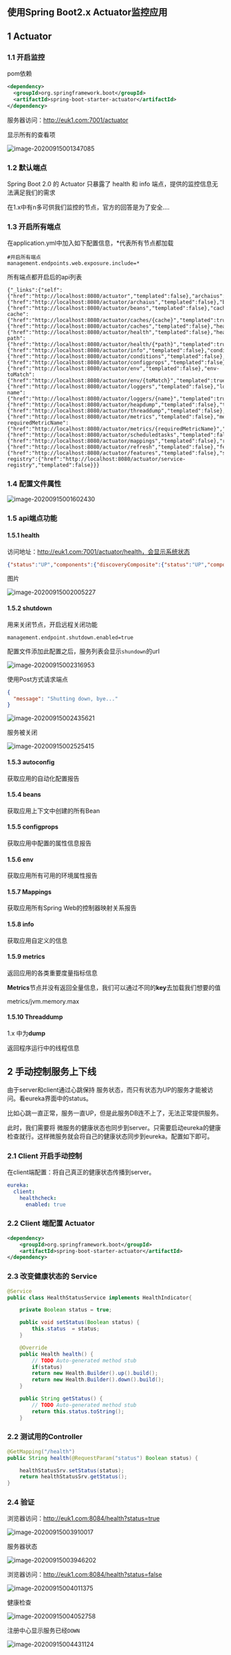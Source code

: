 ## 使用Spring Boot2.x Actuator监控应用

## 1 Actuator

### 1.1 开启监控

pom依赖

   ```xml
<dependency>
     <groupId>org.springframework.boot</groupId>
     <artifactId>spring-boot-starter-actuator</artifactId>
 </dependency>
   ```

服务器访问：http://euk1.com:7001/actuator

显示所有的查看项

![image-20200915001347085](https://yeyangshu-picgo.oss-cn-shanghai.aliyuncs.com/img/image-20200915001347085.png)

### 1.2 默认端点

Spring Boot 2.0 的 Actuator 只暴露了 health 和 info 端点，提供的监控信息无法满足我们的需求

在1.x中有n多可供我们监控的节点，官方的回答是为了安全….

### 1.3 开启所有端点

在application.yml中加入如下配置信息，*代表所有节点都加载

```properties
#开启所有端点
management.endpoints.web.exposure.include=*
```

所有端点都开启后的api列表

```
{"_links":{"self":{"href":"http://localhost:8080/actuator","templated":false},"archaius":{"href":"http://localhost:8080/actuator/archaius","templated":false},"beans":{"href":"http://localhost:8080/actuator/beans","templated":false},"caches-cache":{"href":"http://localhost:8080/actuator/caches/{cache}","templated":true},"caches":{"href":"http://localhost:8080/actuator/caches","templated":false},"health":{"href":"http://localhost:8080/actuator/health","templated":false},"health-path":{"href":"http://localhost:8080/actuator/health/{*path}","templated":true},"info":{"href":"http://localhost:8080/actuator/info","templated":false},"conditions":{"href":"http://localhost:8080/actuator/conditions","templated":false},"configprops":{"href":"http://localhost:8080/actuator/configprops","templated":false},"env":{"href":"http://localhost:8080/actuator/env","templated":false},"env-toMatch":{"href":"http://localhost:8080/actuator/env/{toMatch}","templated":true},"loggers":{"href":"http://localhost:8080/actuator/loggers","templated":false},"loggers-name":{"href":"http://localhost:8080/actuator/loggers/{name}","templated":true},"heapdump":{"href":"http://localhost:8080/actuator/heapdump","templated":false},"threaddump":{"href":"http://localhost:8080/actuator/threaddump","templated":false},"metrics":{"href":"http://localhost:8080/actuator/metrics","templated":false},"metrics-requiredMetricName":{"href":"http://localhost:8080/actuator/metrics/{requiredMetricName}","templated":true},"scheduledtasks":{"href":"http://localhost:8080/actuator/scheduledtasks","templated":false},"mappings":{"href":"http://localhost:8080/actuator/mappings","templated":false},"refresh":{"href":"http://localhost:8080/actuator/refresh","templated":false},"features":{"href":"http://localhost:8080/actuator/features","templated":false},"service-registry":{"href":"http://localhost:8080/actuator/service-registry","templated":false}}}
```

### 1.4  配置文件属性

![image-20200915001602430](https://yeyangshu-picgo.oss-cn-shanghai.aliyuncs.com/img/image-20200915001602430.png)

### 1.5 api端点功能

#### 1.5.1 health

访问地址：http://euk1.com:7001/actuator/health，会显示系统状态

```json
{"status":"UP","components":{"discoveryComposite":{"status":"UP","components":{"discoveryClient":{"status":"UP","details":{"services":["eureka-server","consumer","provider"]}},"eureka":{"description":"Remote status from Eureka server","status":"UP","details":{"applications":{"EUREKA-SERVER":1,"CONSUMER":1,"PROVIDER":1}}}}},"diskSpace":{"status":"UP","details":{"total":106473451520,"free":98129141760,"threshold":10485760,"exists":true}},"hystrix":{"status":"UP"},"ping":{"status":"UP"},"refreshScope":{"status":"UP"}}}
```

图片

![image-20200915002005227](https://yeyangshu-picgo.oss-cn-shanghai.aliyuncs.com/img/image-20200915002005227.png)

#### 1.5.2 shutdown 

用来关闭节点，开启远程关闭功能

```properties
management.endpoint.shutdown.enabled=true
```

配置文件添加此配置之后，服务列表会显示`shundown`的url

![image-20200915002316953](https://yeyangshu-picgo.oss-cn-shanghai.aliyuncs.com/img/image-20200915002316953.png)

使用Post方式请求端点

```json
{
  "message": "Shutting down, bye..."
}
```

![image-20200915002435621](https://yeyangshu-picgo.oss-cn-shanghai.aliyuncs.com/img/image-20200915002435621.png)

服务被关闭

![image-20200915002525415](https://yeyangshu-picgo.oss-cn-shanghai.aliyuncs.com/img/image-20200915002525415.png)

#### 1.5.3 autoconfig 

获取应用的自动化配置报告 

#### 1.5.4 beans 

获取应用上下文中创建的所有Bean 

#### 1.5.5 configprops 

获取应用中配置的属性信息报告 

#### 1.5.6 env 

获取应用所有可用的环境属性报告 

#### 1.5.7 Mappings

 获取应用所有Spring Web的控制器映射关系报告

####  1.5.8 info 

获取应用自定义的信息 

#### 1.5.9 metrics

返回应用的各类重要度量指标信息 

**Metrics**节点并没有返回全量信息，我们可以通过不同的**key**去加载我们想要的值

 metrics/jvm.memory.max

#### 1.5.10 Threaddump

1.x 中为**dump**

返回程序运行中的线程信息 

## 2 手动控制服务上下线

由于server和client通过心跳保持 服务状态，而只有状态为UP的服务才能被访问。看eureka界面中的status。

比如心跳一直正常，服务一直UP，但是此服务DB连不上了，无法正常提供服务。

此时，我们需要将 微服务的健康状态也同步到server。只需要启动eureka的健康检查就行。这样微服务就会将自己的健康状态同步到eureka。配置如下即可。

### 2.1 Client 开启手动控制

在client端配置：将自己真正的健康状态传播到server。

```yaml
eureka:
  client:
    healthcheck:
      enabled: true
```

### 2.2 Client 端配置 Actuator

```xml
<dependency>
    <groupId>org.springframework.boot</groupId>
    <artifactId>spring-boot-starter-actuator</artifactId>
</dependency>
```

### 2.3 改变健康状态的 Service

```java
@Service
public class HealthStatusService implements HealthIndicator{

	private Boolean status = true;

	public void setStatus(Boolean status) {
		this.status  = status;
	}

	@Override
	public Health health() {
		// TODO Auto-generated method stub
		if(status)
		return new Health.Builder().up().build();
		return new Health.Builder().down().build();
	}

	public String getStatus() {
		// TODO Auto-generated method stub
		return this.status.toString();
	}
```

### 2.2 测试用的Controller

```java
@GetMapping("/health")
public String health(@RequestParam("status") Boolean status) {

    healthStatusSrv.setStatus(status);
    return healthStatusSrv.getStatus();
}
```

### 2.4 验证

浏览器访问：http://euk1.com:8084/health?status=true

![image-20200915003910017](https://yeyangshu-picgo.oss-cn-shanghai.aliyuncs.com/img/image-20200915003910017.png)

服务器状态

![image-20200915003946202](https://yeyangshu-picgo.oss-cn-shanghai.aliyuncs.com/img/image-20200915003946202.png)



浏览器访问：http://euk1.com:8084/health?status=false

![image-20200915004011375](https://yeyangshu-picgo.oss-cn-shanghai.aliyuncs.com/img/image-20200915004011375.png)

健康检查

![image-20200915004052758](https://yeyangshu-picgo.oss-cn-shanghai.aliyuncs.com/img/image-20200915004052758.png)

注册中心显示服务已经`DOWN`

![image-20200915004431124](https://yeyangshu-picgo.oss-cn-shanghai.aliyuncs.com/img/image-20200915004431124.png)















